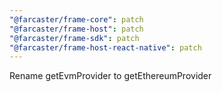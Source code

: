 ```yaml
---
"@farcaster/frame-core": patch
"@farcaster/frame-host": patch
"@farcaster/frame-sdk": patch
"@farcaster/frame-host-react-native": patch
---
```


Rename getEvmProvider to getEthereumProvider
